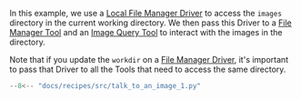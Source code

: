 In this example, we use a [Local File Manager Driver](../griptape-framework/drivers/file-manager-drivers.md) to access the `images` directory in the current working directory.
We then pass this Driver to a [File Manager Tool](../griptape-framework/tools/official-tools/index.md#file-manager) and an [Image Query Tool](../griptape-framework/tools/official-tools/index.md#image-query) to interact with the images in the directory.

Note that if you update the `workdir` on a [File Manager Driver](../griptape-framework/drivers/file-manager-drivers.md), it's important to pass that Driver to all the Tools that need to access the same directory.

```python
--8<-- "docs/recipes/src/talk_to_an_image_1.py"
```

